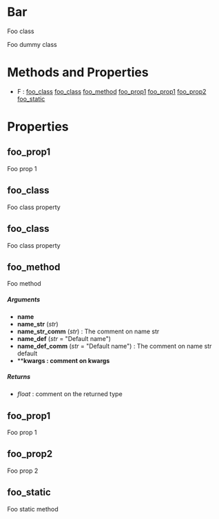 # Bar



Foo class

Foo dummy class



# Methods and Properties
- F : [foo_class](#foo_class) [foo_class](#foo_class) [foo_method](#foo_method) [foo_prop1](#foo_prop1) [foo_prop1](#foo_prop1) [foo_prop2](#foo_prop2) [foo_static](#foo_static) 

# Properties

## foo_prop1

Foo prop 1




## foo_class

Foo class property





## foo_class

Foo class property





## foo_method

Foo method



##### Arguments

- **name**
- **name_str** (_str_)
- **name_str_comm** (_str_) : The comment on name str
- **name_def** (_str_ = "Default name")
- **name_def_comm** (_str_ = "Default name") : The comment on name str default
- ****kwargs : comment on kwargs**

##### Returns

- _float_ : comment on the returned type



## foo_prop1

Foo prop 1





## foo_prop2

Foo prop 2





## foo_static

Foo static method






